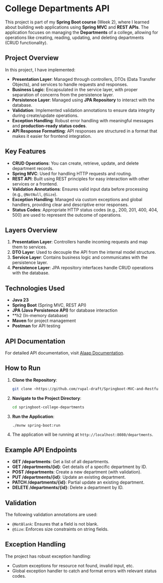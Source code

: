 # College Departments API

This project is part of my **Spring Boot course** (Week 2), where I learned about building web applications using **Spring MVC** and **REST APIs**. The application focuses on managing the **Departments** of a college, allowing for operations like creating, reading, updating, and deleting departments (CRUD functionality).

## Project Overview

In this project, I have implemented:
- **Presentation Layer**: Managed through controllers, DTOs (Data Transfer Objects), and services to handle requests and responses.
- **Business Logic**: Encapsulated in the service layer, with proper separation of concerns from the persistence layer.
- **Persistence Layer**: Managed using **JPA Repository** to interact with the database.
- **Validation**: Implemented validation annotations to ensure data integrity during create/update operations.
- **Exception Handling**: Robust error handling with meaningful messages and **production-ready status codes**.
- **API Response Formatting**: API responses are structured in a format that makes it easier for frontend integration.

## Key Features
- **CRUD Operations**: You can create, retrieve, update, and delete department records.
- **Spring MVC**: Used for handling HTTP requests and routing.
- **REST API**: Built using REST principles for easy interaction with other services or a frontend.
- **Validation Annotations**: Ensures valid input data before processing (e.g., `@NotNull`, `@Size`).
- **Exception Handling**: Managed via custom exceptions and global handlers, providing clear and descriptive error responses.
- **Status Codes**: Appropriate HTTP status codes (e.g., 200, 201, 400, 404, 500) are used to represent the outcome of operations.

## Layers Overview
1. **Presentation Layer**: Controllers handle incoming requests and map them to services.
2. **DTO Layer**: Used to decouple the API from the internal model structure.
3. **Service Layer**: Contains business logic and communicates with the persistence layer.
4. **Persistence Layer**: JPA repository interfaces handle CRUD operations with the database.

## Technologies Used
- **Java 23**
- **Spring Boot** (Spring MVC, REST API)
- **JPA (Java Persistence API)** for database interaction
- **h2 (In-memory database)
- **Maven** for project management
- **Postman** for API testing

## API Documentation

For detailed API documentation, visit [Alaap Documentation](https://documenter.getpostman.com/view/30415721/2sAXxY48ih).

## How to Run

1. **Clone the Repository**:
    ```bash
    git clone <https://github.com/rupal-draft/Springboot-MVC-and-Restful-API.git>
    ```

2. **Navigate to the Project Directory**:
    ```bash
    cd springboot-college-departments
    ```

3. **Run the Application**:
    ```bash
    ./mvnw spring-boot:run
    ```

4. The application will be running at `http://localhost:8080/departments`.

## Example API Endpoints

- **GET /departments**: Get a list of all departments.
- **GET /departments/{id}**: Get details of a specific department by ID.
- **POST /departments**: Create a new department (with validation).
- **PUT /departments/{id}**: Update an existing department.
- **PATCH /departments/{id}**: Partial update an existing department.
- **DELETE /departments/{id}**: Delete a department by ID.

## Validation
The following validation annotations are used:
- `@NotBlank`: Ensures that a field is not blank.
- `@Size`: Enforces size constraints on string fields.

## Exception Handling
The project has robust exception handling:
- Custom exceptions for resource not found, invalid input, etc.
- Global exception handler to catch and format errors with relevant status codes.

